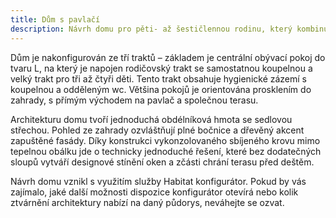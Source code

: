 ```yaml
---
title: Dům s pavlačí
description: Návrh domu pro pěti- až šestičlennou rodinu, který kombinuje tradiční tvarosloví s nadstandardními detaily vysokých prosklení a dřevěného obkladu. V Habitat konfigurátoru jsme vytvořili prostorný podélný půdorys, umístěný na širokém pozemku. Dům definuje přesah sedlové střechy před jižní fasádu, který podél terasy vytváří pavlač a stíní prosklení před vysokým letním sluncem.
---
```

Dům je nakonfigurován ze tří traktů – základem je centrální obývací pokoj do tvaru L, na který je napojen rodičovský trakt se samostatnou koupelnou a velký trakt pro tři až čtyři děti. Tento trakt obsahuje hygienické zázemí s koupelnou a odděleným wc. Většina pokojů je orientována prosklením do zahrady, s přímým východem na pavlač a společnou terasu.

Architekturu domu tvoří jednoduchá obdélníková hmota se sedlovou střechou. Pohled ze zahrady ozvláštňují plné bočnice a dřevěný akcent zapuštěné fasády. Díky konstrukci vykonzolovaného sbíjeného krovu mimo tepelnou obálku jde o technicky jednoduché řešení, které bez dodatečných sloupů vytváří designové stínění oken a zčásti chrání terasu před deštěm.

Návrh domu vznikl s využitím služby Habitat konfigurátor. Pokud by vás zajímalo, jaké další možnosti dispozice konfigurátor otevírá nebo kolik ztvárnění architektury nabízí na daný půdorys, neváhejte se ozvat.